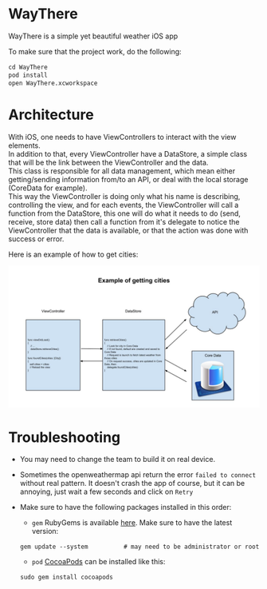 # WayThere
WayThere is a simple yet beautiful weather iOS app

To make sure that the project work, do the following:

```shell
cd WayThere
pod install
open WayThere.xcworkspace
```

Architecture
==========

With iOS, one needs to have ViewControllers to interact with the view elements.  
In addition to that, every ViewController have a DataStore, a simple class that will be the link between the ViewController and the data.  
This class is responsible for all data management, which mean either getting/sending information from/to an API, or deal with the local storage (CoreData for example).  
This way the ViewController is doing only what his name is describing, controlling the view, and for each events, the ViewController will call a function from the DataStore, this one will do what it needs to do (send, receive, store data) then call a function from it's delegate to notice the ViewController that the data is available, or that the action was done with success or error.  

Here is an example of how to get cities:

![Example get](images/archi_get.jpg)

Troubleshooting
==========

- You may need to change the team to build it on real device.
- Sometimes the openweathermap api return the error `failed to connect` without real pattern. It doesn't crash the app of course, but it can be annoying, just wait a few seconds and click on `Retry`

- Make sure to have the following packages installed in this order:

    * `gem` RubyGems is available [here](https://rubygems.org/pages/download). Make sure to have the latest version:
    ```shell
    gem update --system          # may need to be administrator or root
    ```
    * `pod` [CocoaPods](https://cocoapods.org/) can be installed like this:
    ```shell
    sudo gem install cocoapods
    ```
